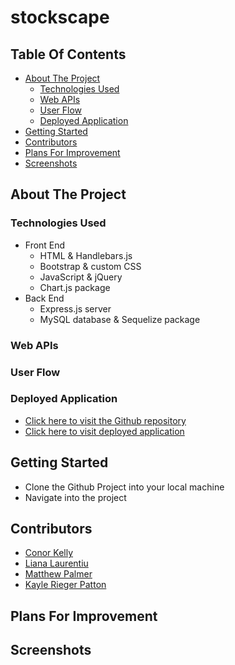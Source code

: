 # stockscape

## Table Of Contents

- [About The Project](#about-the-project)
  - [Technologies Used](#technologies-used)
  - [Web APIs](#web-apis)
  - [User Flow](#user-flows)
  - [Deployed Application](#deployed-application)
- [Getting Started](#getting-started)
- [Contributors](#contributors)
- [Plans For Improvement](#plans-for-improvement)
- [Screenshots](#screenshots)

## About The Project

### Technologies Used

- Front End
  - HTML & Handlebars.js
  - Bootstrap & custom CSS
  - JavaScript & jQuery
  - Chart.js package
- Back End
  - Express.js server
  - MySQL database & Sequelize package

### Web APIs

### User Flow

### Deployed Application

- [Click here to visit the Github repository](https://github.com/lianavaleria15/stockscape)
- [Click here to visit deployed application]()

## Getting Started

- Clone the Github Project into your local machine
- Navigate into the project

## Contributors

- [Conor Kelly](https://github.com/conorjkelly96)
- [Liana Laurentiu](https://github.com/lianavaleria15)
- [Matthew Palmer](https://github.com/tigerbath)
- [Kayle Rieger Patton](httpls://github.com/kayleriegerpatton)

## Plans For Improvement

## Screenshots
